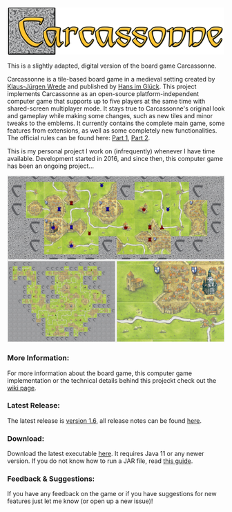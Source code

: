 
<p align="center"> 
	<img alt="carcassonne logo" src="src/main/resources/splash@200pct.png?raw=true" width="500">
</p>

This is a slightly adapted, digital version of the board game Carcassonne.

Carcassonne is a tile-based board game in a medieval setting created by [Klaus-Jürgen Wrede](https://www.kjwrede.de/) and published by [Hans im Glück](https://www.hans-im-glueck.de/en/verlag.html).
This project implements Carcassonne as an open-source platform-independent computer game that supports up to five players at the same time with shared-screen multiplayer mode. It stays true to Carcassonne's original look and gameplay while making some changes, such as new tiles and minor tweaks to the emblems. It currently contains the complete main game, some features from extensions, as well as some completely new functionalities.
The official rules can be found here: [Part 1](https://images.zmangames.com/filer_public/d5/20/d5208d61-8583-478b-a06d-b49fc9cd7aaa/zm7810_carcassonne_rules.pdf), [Part 2](https://images.zmangames.com/filer_public/14/af/14af825c-9879-42b8-851d-35ce41df7767/carcassonne-supplement.pdf).

This is my personal project I work on (infrequently) whenever I have time available.
Development started in 2016, and since then, this computer game has been an ongoing project...

<p align="center">
	<img alt="a screenshot of the game" src="preview.jpg?raw=true" width="850">
</p>

### More Information:
For more information about the board game, this computer game implementation or the technical details behind this projeckt check out the [wiki page](https://github.com/tsaglam/Carcassonne/wiki).

### Latest Release:
The latest release is [version 1.6](https://github.com/tsaglam/Carcassonne/releases/tag/v1.6), all release notes can be found [here](https://github.com/tsaglam/Carcassonne/releases).

### Download:
Download the latest executable [here](https://github.com/tsaglam/Carcassonne/releases/download/v1.6/Carcassonne.v1.6.jar). It requires Java 11 or any newer version. If you do not know how to run a JAR file, read [this guide](https://www.wikihow.com/Run-a-.Jar-Java-File).

### Feedback & Suggestions:
If you have any feedback on the game or if you have suggestions for new features just let me know (or open up a new issue)!

